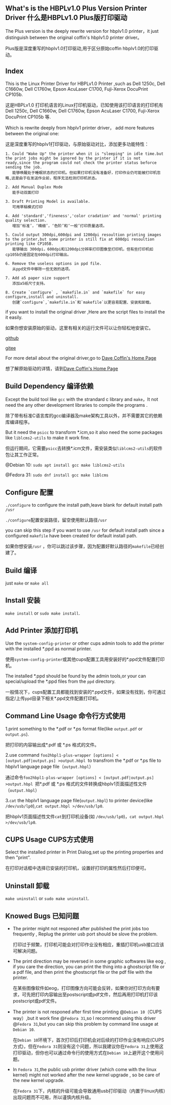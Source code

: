 What's is the HBPLv1.0 Plus Version Printer Driver 什么是HBPLv1.0 Plus版打印驱动
-----
The Plus version is the deeply rewrite version for hbplv1.0 printer，it just distinguish between the original coffin's hbplv1.0 printer driver。

Plus版是深度重写的hbplv1.0打印驱动,用于区分原始coffin hbplv1.0的打印驱动。

Index
-----
This is the Linux Printer Driver for HBPLv1.0 Printer ,such as Dell 1250c, Dell C1660w, Dell C1760w, Epson AcuLaser C1700, Fuji-Xerox DocuPrint CP105b.

这是HBPLv1.0 打印机语言的Linux打印机驱动，已知使用该打印语言的打印机有 Dell 1250c, Dell C1660w, Dell C1760w, Epson AcuLaser C1700, Fuji-Xerox DocuPrint CP105b 等. 

Which is rewrite deeply from hbplv1 printer driver， add more features between the original one:

这是深度重写的hbplv1打印驱动，与原始驱动对比，添加更多功能特性：

```
1. Could "Wake Up" the printer when it is "sleeping" in idle time.but the print jobs might be ignored by the printer if it is not ready,since the program could not check the printer status beforce sending the job.
   能够唤醒处于睡眠状态的打印机。但如果打印机没有准备好，打印作业仍可能被打印机忽略,这是由于在发送作业前，程序无法检测打印机状态。

2. Add Manual Duplex Mode
   能手动双面打印

3. Draft Printing Model is available.
   可用草稿模式打印

4. Add 'standard','fineness','color cradation' and 'normal' printing quality selection.
   增加‘标准’，‘精细’，‘色阶’和‘一般’打印质量选项。

5. Could output 300dpi,600dpi and 1200dpi resoultion printing images to the printer,but some printer is still fix at 600dpi resoultion printing like CP105B.
   能够输出 300dpi，600dpi和1200dpi分辨率打印图像至打印机，但有些打印机如cp105b仍是固定在600dpi打印输出。

6. Remove the useless options in ppd file.
   从ppd文件中移除一些无效的选项。

7. Add a5 paper size support
   添加a5纸尺寸支持。

8. Create `configure` , `makefile.in` and `makefile` for easy configure,install and uninstall.
   创建`configure`,`makefile.in`和`makefile`以更容易配置、安装和卸载。
```
if you want to install the original driver ,Here are the script files to install the it easily.

如果你想安装原始的驱动，这里有相关的运行文件可以让你轻松地安装它。

[github](https://github.com/macos2/HBPLv1.0-Printer-driver)

[gitee](https://gitee.com/macos2/HBPLv1.0-Printer-driver)

For more detail about the original driver,go to [Dave Coffin's Home Page](http://www.dechifro.org/hbpl)

想了解原始驱动的详情，请到[Dave Coffin's Home Page](http://www.dechifro.org/hbpl)

Build Dependency 编译依赖
-----
Except the build tool like `gcc` with the strandard c library and `make`，It not need the any other development libraries to compile the programs .

除了带有标准C语言库的gcc编译器及make架构工具以外，并不需要其它的依赖库编译程序。

But it need the `psicc` to transform *.icm,so it also need the some packages like `liblcms2-utils` to make it work fine.

但运行期间，它需要`psicc`去转换*.icm文件，需安装类似`liblcms2-utils`的软件包让其工作正常。

@Debian 10: `sudo apt install gcc make liblcms2-utils`

@Fedora 31: `sudo dnf install gcc make liblcms`

Configure 配置
-----
`./configure` to configure the install path,leave blank for default install path `/usr`

`./configure`配置安装路径，留空使用默认路径`/usr`

you can skip this step if you want to use `/usr` for default install path since a configured `makefile` have been created for default install path.

如果你想安装`/usr` ，你可以跳过该步骤，因为配置好默认路径的`makefile`已经创建了。

Build 编译
-----
just `make` or `make all`

Install 安装
-----
`make install` or `sudo make install`.

Add Printer 添加打印机
-----
Use the `system-config-printer` or other cups admin tools to add the printer with the installed *.ppd as normal printer.

使用`system-config-printer`或其他cups配置工具用安装好的*.ppd文件配置打印机。

The installed *.ppd should be found by the admin tools,or your can special/upload the *.ppd files from the `ppd` directory.

一般情况下，cups配置工具都能找到安装的*.ppd文件，如果没有找到，你可通过指定/上传`ppd`目录下相关*.ppd文件配置打印机。

Command Line Usage 命令行方式使用
-----
1.print something to the *.pdf or *.ps format file(like `output.pdf` or `output.ps`).

  把打印的内容输出成*.pdf 或 *.ps 格式的文件。

2.use command `foo2hbpl1-plus-wrapper [options] < [output.pdf|output.ps] >output.hbpl `to transfrom the *.pdf or *.ps file to hbplv1 language page file（`output.hbpl`）
  
  通过命令`foo2hbpl1-plus-wrapper [options] < [output.pdf|output.ps] >output.hbpl `把*.pdf 或 *.ps 格式的文件转换成hbplv1页面描述性文件（`output.hbpl`）

3.`cat` the hbplv1 language page file(`output.hbpl`) to printer device(like `/dev/usb/lp0`),`cat output.hbpl >/dev/usb/lp0`. 
  
  把hbplv1页面描述性文件`cat`到打印机设备(如 `/dev/usb/lp0`)，`cat output.hbpl >/dev/usb/lp0`.

CUPS Usage CUPS方式使用
-----
Select the installed printer in Print Dialog,set up the printing properties and then "print".

在打印对话框中选择已安装的打印机，设置好打印的属性然后打印便可。

Uninstall 卸载
-----
`make uninstall` or `sudo make uninstall`.

Knowed Bugs 已知问题
-----
* The printer might not responed after published the print jobs too frequently ,  Replug the printer usb port should be slove the problem.

  打印过于频繁，打印机可能会对打印作业没有相应，重插打印机usb接口应该可解决问题。

* The print direction may be reversed in some graphic softwares like eog , if you care the direction, you can print the thing into a ghostscript file or a pdf file, and then print the ghostscript file or the pdf file with the printer.

  在某些图像软件如eog，打印图像方向可能会反转，如果你对打印方向有要求，可先把打印内容输出至postscript或pdf文件，然后再用打印机打印该postscript或pdf文件。

* The printer is not responed after first time printing @`Debian 10`（CUPS way）,but it work fine @`Fedora 31`,so I recommend using this driver @`Fedora 31`,but you can skip this problem by command line usage at `Debian 10`.

  在`Debian 10`环境下，首次打印后打印机会对后续的打印作业没有响应(CUPS 方式)，但在`Fedora 31`则没有这个问题，所以我建议你在`Fedora 31`上使用这打印驱动，但你也可以通过命令行的使用方式在`Debian 10`上避开这个使用问题。

* In `Fedora 31`,the public usb printer driver (which come with the linux kernel) might not worked after the new kernel upgrade , so be care of the new kernel upgrade.

  在`Fedora 31`下，内核的升级可能会导致通用usb打印驱动（内置于linux内核）出现问题而不可用，所以谨慎内核升级。

